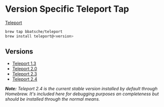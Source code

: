 # Version Specific Teleport Tap

[Teleport](https://gravitational.com/teleport/)

```bash
brew tap bbatsche/teleport
brew install teleport@<version>
```

## Versions

- [Teleport 1.3](https://gravitational.com/teleport/docs/1.3/user-manual/)
- [Teleport 2.0](https://gravitational.com/teleport/docs/2.0/user-manual/)
- [Teleport 2.3](https://gravitational.com/teleport/docs/2.3/user-manual/)
- [Teleport 2.4](https://gravitational.com/teleport/docs/2.4/user-manual/)

_**Note:** Teleport 2.4 is the current stable version installed by default through Homebrew. It's included here for debugging purposes an completeness but should be installed through the normal means._
